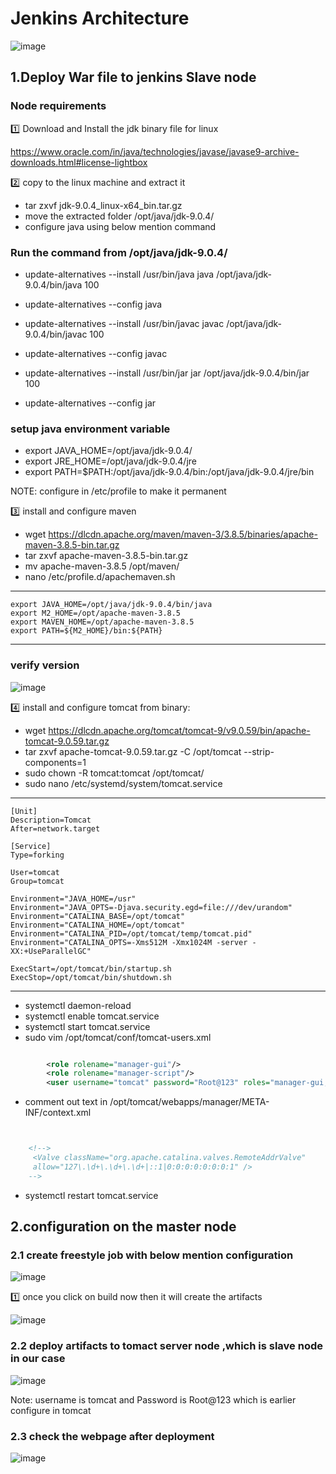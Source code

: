 # Jenkins Architecture #

![image](https://github.com/vijayendrar/devsecops/blob/main/Jenkins/images/Architecture.jpg)

## 1.Deploy War file to jenkins Slave node ##

### Node requirements ###

:one: Download and Install the jdk binary file for linux

<https://www.oracle.com/in/java/technologies/javase/javase9-archive-downloads.html#license-lightbox>

:two: copy to the linux machine and extract it

- tar zxvf jdk-9.0.4_linux-x64_bin.tar.gz
- move the extracted folder /opt/java/jdk-9.0.4/
- configure java using below mention command

### Run the command from /opt/java/jdk-9.0.4/ ###

- update-alternatives --install /usr/bin/java java /opt/java/jdk-9.0.4/bin/java 100
- update-alternatives --config java

- update-alternatives --install /usr/bin/javac javac /opt/java/jdk-9.0.4/bin/javac 100
- update-alternatives --config javac

- update-alternatives --install /usr/bin/jar jar /opt/java/jdk-9.0.4/bin/jar 100
- update-alternatives --config jar

### setup java environment variable ###

- export JAVA_HOME=/opt/java/jdk-9.0.4/
- export JRE_HOME=/opt/java/jdk-9.0.4/jre
- export PATH=$PATH:/opt/java/jdk-9.0.4/bin:/opt/java/jdk-9.0.4/jre/bin

NOTE: configure in /etc/profile to make it permanent

:three: install and configure maven

- wget <https://dlcdn.apache.org/maven/maven-3/3.8.5/binaries/apache-maven-3.8.5-bin.tar.gz>
- tar zxvf apache-maven-3.8.5-bin.tar.gz
- mv  apache-maven-3.8.5 /opt/maven/
- nano /etc/profile.d/apachemaven.sh
  
---
    export JAVA_HOME=/opt/java/jdk-9.0.4/bin/java
    export M2_HOME=/opt/apache-maven-3.8.5
    export MAVEN_HOME=/opt/apache-maven-3.8.5
    export PATH=${M2_HOME}/bin:${PATH}
---

### verify version ###

![image](https://github.com/vijayendrar/devsecops/blob/main/Jenkins/images/version.PNG)

:four: install and configure tomcat from binary:

- wget <https://dlcdn.apache.org/tomcat/tomcat-9/v9.0.59/bin/apache-tomcat-9.0.59.tar.gz>
- tar zxvf apache-tomcat-9.0.59.tar.gz -C  /opt/tomcat --strip-components=1
- sudo chown -R tomcat:tomcat /opt/tomcat/
- sudo nano /etc/systemd/system/tomcat.service

---
    [Unit]
    Description=Tomcat
    After=network.target

    [Service]
    Type=forking

    User=tomcat
    Group=tomcat

    Environment="JAVA_HOME=/usr"
    Environment="JAVA_OPTS=-Djava.security.egd=file:///dev/urandom"
    Environment="CATALINA_BASE=/opt/tomcat"
    Environment="CATALINA_HOME=/opt/tomcat"
    Environment="CATALINA_PID=/opt/tomcat/temp/tomcat.pid"
    Environment="CATALINA_OPTS=-Xms512M -Xmx1024M -server -XX:+UseParallelGC"

    ExecStart=/opt/tomcat/bin/startup.sh
    ExecStop=/opt/tomcat/bin/shutdown.sh
---

- systemctl daemon-reload
- systemctl enable tomcat.service
- systemctl start tomcat.service
- sudo vim /opt/tomcat/conf/tomcat-users.xml

```xml

        <role rolename="manager-gui"/>
        <role rolename="manager-script"/>
        <user username="tomcat" password="Root@123" roles="manager-gui,manager-script"/>

```

- comment out text in /opt/tomcat/webapps/manager/META-INF/context.xml

``` xml


    <!-->
     <Valve className="org.apache.catalina.valves.RemoteAddrValve"
     allow="127\.\d+\.\d+\.\d+|::1|0:0:0:0:0:0:0:1" />
    -->

```

- systemctl restart tomcat.service

## 2.configuration on the master node ##

### 2.1 create freestyle job with below mention configuration ###

![image](https://github.com/vijayendrar/devsecops/blob/main/Jenkins/images/packageapp.jpg)

:one: once you click on build now then it will create the artifacts

![image](https://github.com/vijayendrar/devsecops/blob/main/Jenkins/images/artifacts.jpg)

### 2.2 deploy artifacts to  tomact server node ,which is slave node in our case ###

![image](https://github.com/vijayendrar/devsecops/blob/main/Jenkins/images/deploy.jpg)

Note: username is tomcat and Password is Root@123 which is earlier configure in tomcat

### 2.3 check the webpage after deployment ###

![image](https://github.com/vijayendrar/devsecops/blob/main/Jenkins/images/nodeapp.jpg)
  